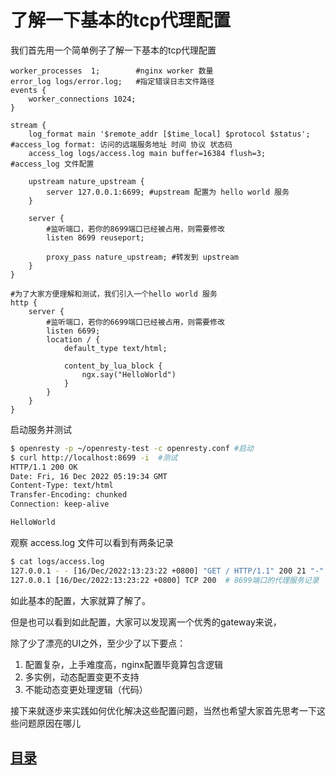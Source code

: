 # 了解一下基本的tcp代理配置

我们首先用一个简单例子了解一下基本的tcp代理配置

```nginx
worker_processes  1;        #nginx worker 数量
error_log logs/error.log;   #指定错误日志文件路径
events {
    worker_connections 1024;
}

stream {
    log_format main '$remote_addr [$time_local] $protocol $status';  #access_log format: 访问的远端服务地址 时间 协议 状态码
    access_log logs/access.log main buffer=16384 flush=3;            #access_log 文件配置

    upstream nature_upstream {
        server 127.0.0.1:6699; #upstream 配置为 hello world 服务
    }

    server {
		#监听端口，若你的8699端口已经被占用，则需要修改
        listen 8699 reuseport;

        proxy_pass nature_upstream; #转发到 upstream
    }
}

#为了大家方便理解和测试，我们引入一个hello world 服务
http {
    server {
		#监听端口，若你的6699端口已经被占用，则需要修改
        listen 6699;
        location / {
            default_type text/html;

            content_by_lua_block {
                ngx.say("HelloWorld")
            }
        }
    }
}
```

启动服务并测试
```sh
$ openresty -p ~/openresty-test -c openresty.conf #启动
$ curl http://localhost:8699 -i  #测试
HTTP/1.1 200 OK
Date: Fri, 16 Dec 2022 05:19:34 GMT
Content-Type: text/html
Transfer-Encoding: chunked
Connection: keep-alive

HelloWorld
```
观察 access.log 文件可以看到有两条记录
```sh
$ cat logs/access.log
127.0.0.1 - - [16/Dec/2022:13:23:22 +0800] "GET / HTTP/1.1" 200 21 "-" "curl/7.68.0" # 6699端口的hello world 服务记录
127.0.0.1 [16/Dec/2022:13:23:22 +0800] TCP 200  # 8699端口的代理服务记录
```

如此基本的配置，大家就算了解了。

但是也可以看到如此配置，大家可以发现离一个优秀的gateway来说，

除了少了漂亮的UI之外，至少少了以下要点：

1. 配置复杂，上手难度高，nginx配置毕竟算包含逻辑
2. 多实例，动态配置变更不支持
4. 不能动态变更处理逻辑（代码）

接下来就逐步来实践如何优化解决这些配置问题，当然也希望大家首先思考一下这些问题原因在哪儿

## [目录](https://fs7744.github.io/nature/)